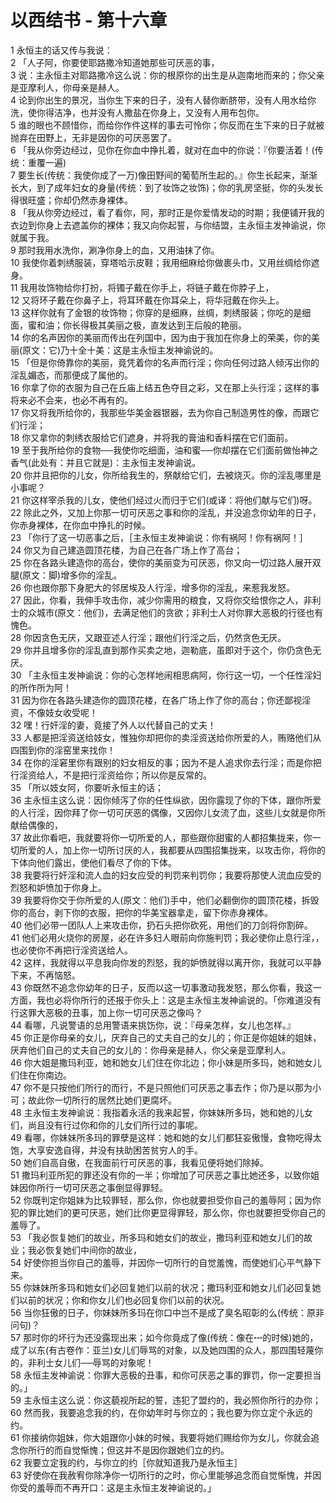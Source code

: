 # 以西结书 - 第十六章
  
 1 永恒主的话又传与我说：  
 2 「人子阿，你要使耶路撒冷知道她那些可厌恶的事，  
 3 说：主永恒主对耶路撒冷这么说：你的根原你的出生是从迦南地而来的；你父亲是亚摩利人，你母亲是赫人。  
 4 论到你出生的景况，当你生下来的日子，没有人替你断脐带，没有人用水给你洗，使你得洁净，也并没有人撒盐在你身上，又没有人用布包你。  
 5 谁的眼也不顾惜你，而给你作件这样的事去可怜你；你反而在生下来的日子就被抛弃在田野上，无非是因你的可厌恶罢了。  
 6 「我从你旁边经过，见你在你血中挣扎着，就对在血中的你说：『你要活着！(传统：重覆一遍)  
 7 要生长(传统：我使你成了一万)像田野间的葡萄所生起的。』你生长起来，渐渐长大，到了成年妇女的身量(传统：到了妆饰之妆饰)；你的乳房坚挺，你的头发长得很旺盛；你却仍然赤身裸体。  
 8 「我从你旁边经过，看了看你，阿，那时正是你爱情发动的时期；我便铺开我的衣边到你身上去遮盖你的裸体；我又向你起誓，与你结盟，主永恒主发神谕说，你就属于我。  
 9 那时我用水洗你，涮净你身上的血，又用油抹了你。  
 10 我使你着刺绣服装，穿塔哈示皮鞋；我用细麻给你做裹头巾，又用丝绸给你遮身。  
 11 我用妆饰物给你打扮，将镯子戴在你手上，将链子戴在你脖子上，  
 12 又将环子戴在你鼻子上，将耳环戴在你耳朵上，将华冠戴在你头上。  
 13 这样你就有了金银的妆饰物；你穿的是细麻，丝绸，刺绣服装；你吃的是细面，蜜和油；你长得极其美丽之极，直发达到王后般的艳丽。  
 14 你的名声因你的美丽而传出在列国中，因为由于我加在你身上的荣美，你的美丽(原文：它)乃十全十美：这是主永恒主发神谕说的。  
 15 「但是你倚靠你的美丽，竟凭着你的名声而行淫；你向任何过路人倾泻出你的淫乱媚态，而那便成了属他的。  
 16 你拿了你的衣服为自己在丘庙上结五色夺目之彩，又在那上头行淫；这样的事将来必不会来，也必不再有的。  
 17 你又将我所给你的，我那些华美金器银器，去为你自己制造男性的像，而跟它们行淫；  
 18 你又拿你的刺绣衣服给它们遮身，并将我的膏油和香料摆在它们面前。  
 19 至于我所给你的食物──我使你吃细面，油和蜜──你却摆在它们面前做怡神之香气(此处有：并且它就是)：主永恒主发神谕说。  
 20 你并且把你的儿女，你所给我生的，祭献给它们，去被烧灭。你的淫乱哪里是小事呢？  
 21 你这样宰杀我的儿女，使他们经过火而归于它们(或译：将他们献与它们)呀。  
 22 除此之外，又加上你那一切可厌恶之事和你的淫乱，并没追念你幼年的日子，你赤身裸体，在你血中挣扎的时候。  
 23 「你行了这一切恶事之后，［主永恒主发神谕说：你有祸阿！你有祸阿！］  
 24 你又为自己建造圆顶花楼，为自己在各广场上作了高台；  
 25 你在各路头建造你的高台，使你的美丽变为可厌恶，你又向一切过路人展开双腿(原文：脚)增多你的淫乱。  
 26 你也跟你那下身肥大的邻居埃及人行淫，增多你的淫乱，来惹我发怒。  
 27 因此，你看，我伸手攻击你，减少你需用的粮食，又将你交给恨你之人，非利士的众城市(原文：他们)，去满足他们的贪欲；非利士人对你罪大恶极的行径也有愧色。  
 28 你因贪色无厌，又跟亚述人行淫；跟他们行淫之后，仍然贪色无厌。  
 29 你并且增多你的淫乱直到那作买卖之地，迦勒底，虽即对于这个，你仍贪色无厌。  
 30 「主永恒主发神谕说：你的心怎样地闹相思病阿，你行这一切，一个任性淫妇的所作所为阿！  
 31 因为你在各路头建造你的圆顶花楼，在各广场上作了你的高台；你还鄙视淫资，不像妓女收受呢！  
 32 嘿！行奸淫的妻，竟接了外人以代替自己的丈夫！  
 33 人都是把淫资送给妓女，惟独你却把你的卖淫资送给你所爱的人，贿赂他们从四围到你的淫窑里来找你！  
 34 在你的淫窘里你有跟别的妇女相反的事；因为不是人追求你去行淫；而是你把行淫资给人，不是把行淫资给你；所以你是反常的。  
 35 「所以妓女阿，你要听永恒主的话；  
 36 主永恒主这么说：因你倾泻了你的任性纵欲，因你露现了你的下体，跟你所爱的人行淫，因你拜了你一切可厌恶的偶像，又因你儿女流了血，这些儿女就是你所献给偶像的，  
 37 故此你看吧，我就要将你一切所爱的人，那些跟你甜蜜的人都招集拢来，你一切所爱的人，加上你一切所讨厌的人，我都要从四围招集拢来，以攻击你，将你的下体向他们露出，使他们看尽了你的下体。  
 38 我要将行奸淫和流人血的妇女应受的判罚来判罚你；我要将那使人流血应受的烈怒和妒愤加于你身上。  
 39 我要将你交于你所爱的人(原文：他们)手中，他们必翻倒你的圆顶花楼，拆毁你的高台，剥下你的衣服，把你的华美宝器拿走，留下你赤身裸体。  
 40 他们必带一团队人上来攻击你，扔石头把你砍死，用他们的刀剑将你割碎。  
 41 他们必用火烧你的房屋，必在许多妇人眼前向你施判罚；我必使你止息行淫，，也必使你不再把行淫资送给人。  
 42 这样，我就得以平息我向你发的烈怒，我的妒愤就得以离开你，我就可以平静下来，不再恼怒。  
 43 你既然不追念你幼年的日子，反而以这一切事激动我发怒，那么你看，我这一方面，我也必将你所行的还报于你头上：这是主永恒主发神谕说的。「你难道没有行这罪大恶极的丑事，加上你一切可厌恶之像吗？  
 44 看哪，凡说警语的总用警语来挑饬你，说：『母亲怎样，女儿也怎样。』  
 45 你正是你母亲的女儿，厌弃自己的丈夫自己的女儿的；你正是你姐妹的姐妹，厌弃他们自己的丈夫自己的女儿的：你母亲是赫人，你父亲是亚摩利人。  
 46 你大姐是撒玛利亚，她和她女儿们住在你北边；你小妹是所多玛，她和她女儿们住在你南边。  
 47 你不是只按他们所行的而行，不是只照他们可厌恶之事去作；你乃是以那为小可；故此你一切所行的居然比她们更腐坏。  
 48 主永恒主发神谕说：我指着永活的我来起誓，你妹妹所多玛，她和她的儿女们，尚且没有行过你和你的儿女们所行过的事呢。  
 49 看哪，你妹妹所多玛的罪孽是这样：她和她的女儿们都狂妄傲慢，食物吃得太饱，大享安逸自得，并没有扶助困苦贫穷人的手。  
 50 她们自高自傲，在我面前行可厌恶的事，我看见便将她们除掉。  
 51 撒玛利亚所犯的罪还没有你的一半；你增加了可厌恶之事比她还多，以致你姐妹因你所行一切可厌恶之事倒显得罪轻。  
 52 你既判定你姐妹为比较罪轻，那么你，你也就要担受你自己的羞辱阿；因为你犯的罪比她们的更可厌恶，她们比你更显得罪轻，那么你，你也就要担受你自己的羞辱了。  
 53 「我必恢复她们的故业，所多玛和她女们的故业，撒玛利亚和她女儿们的故业；我必恢复她们中间你的故业，  
 54 好使你担当你自己的羞辱，并因你一切所行的自觉羞愧，而使她们心平气静下来。  
 55 你妹妹所多玛和她女们必回复她们以前的状况；撒玛利亚和她女儿们必回复她们以前的状况；你和你女儿们也必回复你们以前的状况。  
 56 当你狂傲的日子，你妹妹所多玛在你口中岂不是成了臭名昭彰的么(传统：原非问句)？  
 57 那时你的坏行为还没露现出来；如今你竟成了像(传统：像在┅的时候)她的，成了以东(有古卷作：亚兰)女儿们辱骂的对象，以及她四围的众人，那四围轻蔑你的，非利士女儿们──辱骂的对象呢！  
 58 永恒主发神谕说：你罪大恶极的丑事，和你可厌恶之事的罪罚，你一定要担当的。」  
 59 主永恒主这么说：你这藐视所起的誓，违犯了盟约的，我必照你所行的办你；  
 60 然而我，我要追念我的约，在你幼年时与你立的；我也要为你立定个永远的约。  
 61 你接纳你姐妹，你大姐跟你小妹的时候，我要将她们赐给你为女儿，你就会追念你所行的而自觉惭愧；但这并不是因你跟她们立的约。  
 62 我要立定我的约，与你立的约［你就知道我乃是永恒主］  
 63 好使你在我赦宥你除净你一切所行的之时，你心里能够追念而自觉惭愧，并因你受的羞辱而不再开口：这是主永恒主发神谕说的。」